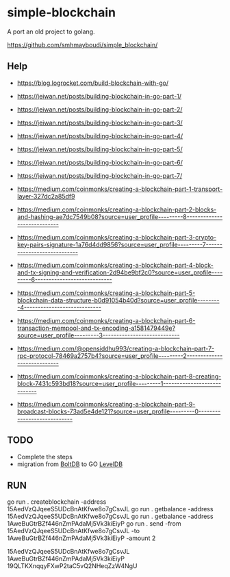 # simple-blockchain

A port an old project to golang.

https://github.com/smhmayboudi/simple_blockchain/

## Help

- https://blog.logrocket.com/build-blockchain-with-go/
- https://jeiwan.net/posts/building-blockchain-in-go-part-1/
- https://jeiwan.net/posts/building-blockchain-in-go-part-2/
- https://jeiwan.net/posts/building-blockchain-in-go-part-3/
- https://jeiwan.net/posts/building-blockchain-in-go-part-4/
- https://jeiwan.net/posts/building-blockchain-in-go-part-5/
- https://jeiwan.net/posts/building-blockchain-in-go-part-6/
- https://jeiwan.net/posts/building-blockchain-in-go-part-7/

- https://medium.com/coinmonks/creating-a-blockchain-part-1-transport-layer-327dc2a85df9
- https://medium.com/coinmonks/creating-a-blockchain-part-2-blocks-and-hashing-ae7dc7549b08?source=user_profile---------8----------------------------
- https://medium.com/coinmonks/creating-a-blockchain-part-3-crypto-key-pairs-signature-1a76d4dd9856?source=user_profile---------7----------------------------
- https://medium.com/coinmonks/creating-a-blockchain-part-4-block-and-tx-signing-and-verification-2d94be9bf2c0?source=user_profile---------6----------------------------
- https://medium.com/coinmonks/creating-a-blockchain-part-5-blockchain-data-structure-b0d91054b40d?source=user_profile---------4----------------------------
- https://medium.com/coinmonks/creating-a-blockchain-part-6-transaction-mempool-and-tx-encoding-a1581479449e?source=user_profile---------3----------------------------
- https://medium.com/@opensiddhu993/creating-a-blockchain-part-7-rpc-protocol-78469a2757b4?source=user_profile---------2----------------------------
- https://medium.com/coinmonks/creating-a-blockchain-part-8-creating-block-7431c593bd18?source=user_profile---------1----------------------------
- https://medium.com/coinmonks/creating-a-blockchain-part-9-broadcast-blocks-73ad5e4de121?source=user_profile---------0----------------------------

## TODO

- Complete the steps
- migration from [BoltDB](https://github.com/boltdb/bolt) to GO [LevelDB](https://github.com/syndtr/goleveldb)

## RUN

go run . createblockchain -address 15AedVzQJqeeS5UDcBnAtKfwe8o7gCsvJL
go run . getbalance -address 15AedVzQJqeeS5UDcBnAtKfwe8o7gCsvJL
go run . getbalance -address 1AweBuGtrBZf446nZmPAdaMj5Vk3kiEiyP
go run . send -from 15AedVzQJqeeS5UDcBnAtKfwe8o7gCsvJL -to 1AweBuGtrBZf446nZmPAdaMj5Vk3kiEiyP -amount 2

15AedVzQJqeeS5UDcBnAtKfwe8o7gCsvJL
1AweBuGtrBZf446nZmPAdaMj5Vk3kiEiyP
19QLTKXnqqyFXwP2taC5vQ2NHeqZzW4NgU